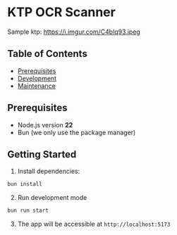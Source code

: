 # KTP OCR Scanner

Sample ktp: <https://i.imgur.com/C4blq93.jpeg>

## Table of Contents

- [Prerequisites](#prerequisites)
- [Development](#development)
- [Maintenance](#maintenance)

## Prerequisites

- Node.js version **22**
- Bun (we only use the package manager)

## Getting Started

1. Install dependencies:

```bash
bun install
```

2. Run development mode

```bash
bun run start
```

3. The app will be accessible at `http://localhost:5173`
